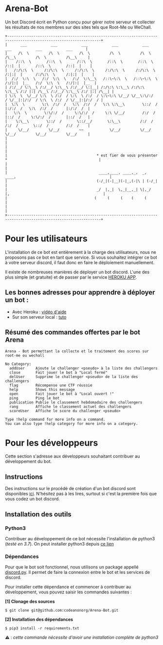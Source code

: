 # Arena-Bot

Un bot Discord écrit en Python conçu pour gérer notre serveur et collecter les résultats de nos membres sur des sites tels que Root-Me ou WeChall.

```
+-----------------------------------------------------------------------------------------------------------------+
|      ___           ___           ___           ___           ___           ___           ___           ___      |
|     /\  \         /\  \         /\  \         /\  \         /\  \         /\__\         /\  \         /\__\     |
|    /::\  \       /::\  \       /::\  \       /::\  \       /::\  \       /::|  |       /::\  \       /::|  |    |
|   /:/\:\  \     /:/\:\  \     /:/\:\  \     /:/\:\  \     /:/\:\  \     /:|:|  |      /:/\:\  \     /:|:|  |    |
|  /:/  \:\  \   /:/  \:\  \   /:/  \:\__\   /::\~\:\  \   /::\~\:\  \   /:/|:|  |__   /:/  \:\  \   /:/|:|  |__  |
| /:/__/ \:\__\ /:/__/ \:\__\ /:/__/ \:|__| /:/\:\ \:\__\ /:/\:\ \:\__\ /:/ |:| /\__\ /:/__/ \:\__\ /:/ |:| /\__| |
| \:\  \  \/__/ \:\  \ /:/  / \:\  \ /:/  / \:\~\:\ \/__/ \/__\:\/:/  / \/__|:|/:/  / \:\  \ /:/  / \/__|:|/:/  / |
|  \:\  \        \:\  /:/  /   \:\  /:/  /   \:\ \:\__\        \::/  /      |:/:/  /   \:\  /:/  /      |:/:/  /  |
|   \:\  \        \:\/:/  /     \:\/:/  /     \:\ \/__/        /:/  /       |::/  /     \:\/:/  /       |::/  /   |
|    \:\__\        \::/  /       \::/__/       \:\__\         /:/  /        /:/  /       \::/  /        /:/  /    |
|     \/__/         \/__/         ~~            \/__/         \/__/         \/__/         \/__/         \/__/     |
|                                                                                                                 |
|                                                                                                                 |
|                                         * est fier de vous présenter *                                          |
|                                                                                                                 |
|                                          ____,____, ____,_,  _, ____,                                           |
|                                         (-/_|(-|__)(-|_,(-|\ | (-/_|                                            |
|                                         _/  |,_|  \,_|__,_| \|,_/  |,                                           |
|                                        (     (     (    (     (                                                 |
|                                                                                                                 |
+-----------------------------------------------------------------------------------------------------------------+
```

# Pour les utilisateurs

L'installation de ce bot est entièrement à la charge des utilisateurs, nous ne proposons pas ce bot en tant que service. Si vous souhaitez intégrer ce bot à votre serveur discord, il faut donc en faire le déploiement manuellement.

Il existe de nombreuses manières de déployer un bot discord. L'une des plus simple (et gratuite) et de passer par le service [HEROKU APP](https://www.heroku.com/python).

## Les bonnes adresses pour apprendre à déployer un bot :

+ Avec Heroku : [vidéo d'aide](https://www.youtube.com/watch?v=BPvg9bndP1U)
+ Sur son serveur local : [tuto](TUTO.md)

## Résumé des commandes offertes par le bot Arena

```
Arena - Bot permettant la collecte et le traitement des scores sur root-me ou wechall

​No Category:
  addUser     Ajoute le challenger <pseudo> à la liste des challengers
  close       Fait jouer le bot à "Local fermé" 
  delUser     Supprime le challenger <pseudo> de la liste des challengers
  flag        Récompense une CTF réussie
  help        Shows this message
  open        Fait jouer le bot à "Local ouvert !" 
  ping        Ping le bot
  publication Publie le classement hebdomadaire des challengers
  rang        Affiche le classement actuel des challengers
  scoreUser   Affiche le score du challenger <pseudo>

Type !help command for more info on a command.
You can also type !help category for more info on a category.
```


# Pour les développeurs

Cette section s'adresse aux développeurs souhaitant contribuer au développement du bot.

## Instructions

Des instructions sur le procédé de création d'un bot discord sont disponibles [ici](TUTO.md). N'hésitez pas à les lires, surtout  si c'est la première fois que vous codez un bot discord.

## Installation des outils

### Python3

Contribuer au développement de ce bot nécessite l'installation de python3 (*testé en 3.7*). On peut installer python3 depuis [ce lien](https://www.python.org/downloads/)

### Dépendances

Pour que le bot soit fonctionnel, nous utilisons un package appellé [discord.py](https://discordpy.readthedocs.io/en/latest/). Il permet de faire la connexion entre le bot et les services de discord.

Pour installer cette dépendance et commencer à contribuer au développement, vous pouvez saisir les commandes suivantes :

**[1] Clonage des sources**
```shell
$ git clone git@github.com:codeanonorg/Arena-Bot.git
```

**[2] Installation des dépendances**
```shell
$ pip3 install -r requirements.txt
```

**⚠︎** : *cette commande nécessite d'avoir une installation complète de python3*


